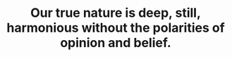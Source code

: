 ---
title: Our true nature is deep, still, harmonious without the polarities of opinion and belief.
tags: buddhism self nondual
---